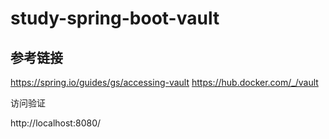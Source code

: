 # study-spring-boot-vault

## 参考链接
https://spring.io/guides/gs/accessing-vault
https://hub.docker.com/_/vault

访问验证

http://localhost:8080/







